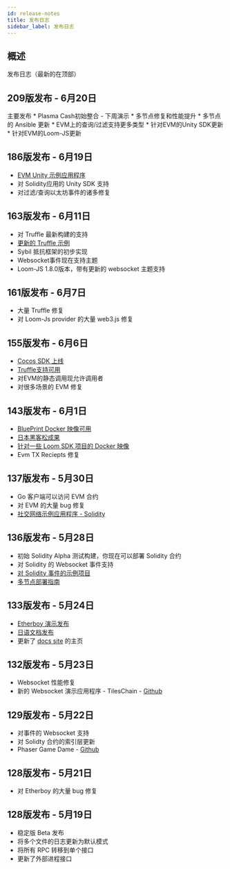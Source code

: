 ```yaml
---
id: release-notes
title: 发布日志
sidebar_label: 发布日志
---
```

## 概述

发布日志（最新的在顶部）

## 209版发布 - 6月20日

主要发布 * Plasma Cash初始整合 - 下周演示 * 多节点修复和性能提升 * 多节点的 Ansible 更新 * EVM上的查询/过滤支持更多类型 * 针对EVM的Unity SDK更新 * 针对EVM的Loom-JS更新

## 186版发布 - 6月19日

* [EVM Unity 示例应用程序](https://loomx.io/developers/docs/en/unity-sample-tiles-chain-evm.html)
* 对 Solidity应用的 Unity SDK 支持
* 对过滤/查询以太坊事件的诸多修复

## 163版发布 - 6月11日

* 对 Truffle 最新构建的支持
* [更新的 Truffle 示例](https://github.com/loomnetwork/loom-truffle-provider)
* Sybil 抵抗框架的初步实现
* Websocket事件现在支持主题 
* Loom-JS 1.8.0版本，带有更新的 websocket 主题支持

## 161版发布 - 6月7日

* 大量 Truffle 修复
* 对 Loom-Js provider 的大量 web3.js 修复

## 155版发布 - 6月6日

* [Cocos SDK 上线](cocos-sdk-quickstart.html)
* [Truffle支持可用](truffle-deploy.html)
* 对EVM的静态调用现允许调用者
* 对很多场景的 EVM 修复 

## 143版发布 - 6月1日

* [BluePrint Docker 映像可用](docker-blueprint.html)
* [日本黑客松成果](https://medium.com/loom-network/highlights-from-the-first-loom-unity-sdk-hackathon-tokyo-edition-6ed723747c19)
* [针对一些 Loom SDK 项目的 Docker 映像](https://hub.docker.com/r/loomnetwork/)
* Evm TX Reciepts 修复 

## 137版发布 - 5月30日

* Go 客户端可以访问 EVM 合约
* 对 EVM 的大量 bug 修复
* [社交网络示例应用程序 - Solidity](simple-social-network-example.html)

## 136版发布 - 5月28日

* 初始 Solidity Alpha 测试构建，你现在可以部署 Solidity 合约
* 对 Solidity 的 Websocket 事件支持 
* [对 Solidity 事件的示例项目](phaser-sdk-demo-web3-websocket.html)
* [多节点部署指南](multi-node-deployment.html)

## 133版发布 - 5月24日

* [Etherboy 演示发布](https://loomx.io/developers/docs/en/etherboy-game.html)
* [日语文档发布](https://loomx.io/developers/ja)
* 更新了 [docs site](https://loomx.io/developers/en/) 的主页 

## 132版发布 - 5月23日

* Websocket 性能修复
* 新的 Websocket 演示应用程序 - TilesChain - [Github](https://github.com/loomnetwork/tiles-chain) 

## 129版发布 - 5月22日

* 对事件的 Websocket 支持
* 对 Solidty 合约的索引层更新
* Phaser Game Dame - [Github](https://github.com/loomnetwork/phaser-sdk-demo)

## 128版发布 - 5月21日

* 对 Etherboy 的大量 bug 修复

## 128版发布 - 5月19日

* 稳定版 Beta 发布
* 将多个文件的日志更新为默认模式 
* 将所有 RPC 转移到单个接口
* 更新了外部进程接口